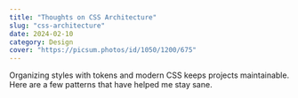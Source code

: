 ```yaml
---
title: "Thoughts on CSS Architecture"
slug: "css-architecture"
date: 2024-02-10
category: Design
cover: "https://picsum.photos/id/1050/1200/675"
---
```


Organizing styles with tokens and modern CSS keeps projects maintainable. Here are a few patterns that have helped me stay sane.

